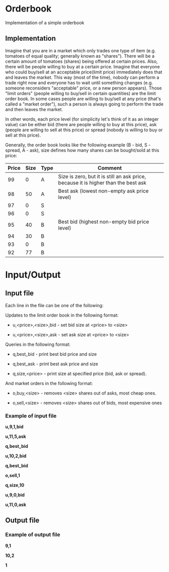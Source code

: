 # Orderbook
Implementation of a simple orderbook

## Implementation

Imagine that you are in a market which only trades one type of item (e.g. tomatoes of equal quality; generally known as "shares"). There will be a certain amount of tomatoes (shares) being offered at certain prices. Also, there will be people willing to buy at a certain price. Imagine that everyone who could buy/sell at an acceptable price(limit price) immediately does that and leaves the market. This way (most of the time), nobody can perform a trade right now and everyone has to wait until something changes (e.g. someone reconsiders "acceptable" price, or a new person appears). Those "limit orders" (people willing to buy/sell in certain quantities) are the limit order book. In some cases people are willing to buy/sell at any price (that's called a "market order"), such a person is always going to perform the trade and then leaves the market.

In other words, each price level (for simplicity let's think of it as an integer value) can be either bid (there are people willing to buy at this price), ask (people are willing to sell at this price) or spread (nobody is willing to buy or sell at this price).

Generally, the order book looks like the following example (B - bid, S - spread, A - ask), size defines how many shares can be bought/sold at this price:

|Price	|Size	|Type	|Comment|
|-------|-----|-----|-------|
|99	|0	|A	|Size is zero, but it is still an ask price, because it is higher than the best ask|
|98	|50	|A	|Best ask (lowest non-empty ask price level)|
|97	|0	|S	||
|96	|0	|S	||
|95	|40	|B	|Best bid (highest non-empty bid price level)|
|94	|30	|B	||
|93	|0	|B	||
|92	|77	|B	||


# Input/Output

## Input file

Each line in the file can be one of the following:

Updates to the limit order book in the following format:

- u,\<price\>,\<size\>,bid - set bid size at \<price\> to \<size\>

- u,\<price\>,\<size\>,ask - set ask size at \<price\> to \<size\>

Queries in the following format:

- q,best_bid - print best bid price and size

- q,best_ask - print best ask price and size

- q,size,\<price\> - print size at specified price (bid, ask or spread).

And market orders in the following format:

- o,buy,\<size\> - removes \<size\> shares out of asks, most cheap ones.

- o,sell,\<size\> - removes \<size\> shares out of bids, most expensive ones

### Example of input file

**u,9,1,bid**

**u,11,5,ask**

**q,best_bid**

**u,10,2,bid**

**q,best_bid**

**o,sell,1**

**q,size,10**

**u,9,0,bid**

**u,11,0,ask**


## Output file

### Example of output file

**9,1**

**10,2**

**1**
